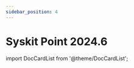 ```yaml
---
sidebar_position: 4
---
```


# Syskit Point 2024.6

import DocCardList from '@theme/DocCardList';

<DocCardList />